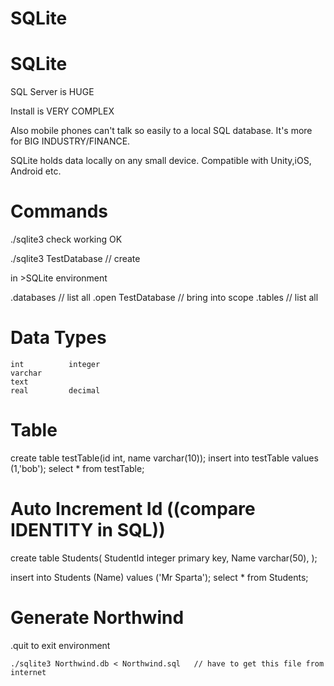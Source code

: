# SQLite

# SQLite

SQL Server is HUGE

Install is VERY COMPLEX

Also mobile phones can't talk so easily to a local SQL database. It's more for BIG INDUSTRY/FINANCE.

SQLite holds data locally on any small device. Compatible with Unity,iOS, Android etc.

# Commands

./sqlite3 check working OK

./sqlite3 TestDatabase // create

in >SQLite environment

.databases // list all
.open TestDatabase // bring into scope
.tables // list all

# Data Types

```
int          integer
varchar
text
real         decimal
```

# Table

create table testTable(id int, name varchar(10));
insert into testTable values (1,'bob');
select * from testTable;

# Auto Increment Id ((compare IDENTITY in SQL))

create table Students(
StudentId integer primary key,
Name varchar(50),
);

insert into Students (Name) values ('Mr Sparta');
select * from Students;

# Generate Northwind

.quit to exit environment

```
./sqlite3 Northwind.db < Northwind.sql   // have to get this file from internet
```